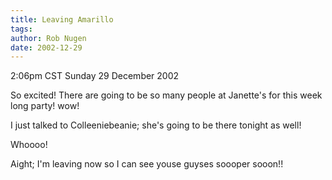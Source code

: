 ```yaml
---
title: Leaving Amarillo
tags: 
author: Rob Nugen
date: 2002-12-29
---
```


<p class=date>2:06pm CST Sunday 29 December 2002</p>

<p>So excited!  There are going to be so many people at Janette's for
this week long party!  wow!</p>

<p>I just talked to Colleeniebeanie; she's going to be there tonight
as well!</p>

<p>Whoooo!</p>

<p>Aight; I'm leaving now so I can see youse guyses soooper sooon!!</p>
